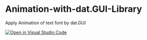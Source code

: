 # Animation-with-dat.GUI-Library
Apply Animation of text font by dat.GUI

[![Open in Visual Studio Code](https://open.vscode.dev/badges/open-in-vscode.svg)](https://open.vscode.dev/AJ-7885/Animation-with-dat.GUI-Library)
